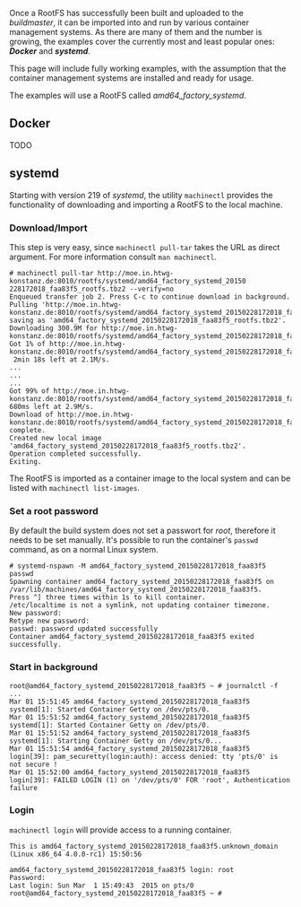 Once a RootFS has successfully been built and uploaded to the *buildmaster*, it
can be imported into and run by various container management systems. As there are many of
them and the number is growing, the examples cover the currently
most and least popular ones: ***Docker*** and ***systemd***.

This page will include fully working examples, with the assumption that the
container management systems are installed and ready for usage.

The examples will use a RootFS called *amd64_factory_systemd*.

## Docker
TODO

## systemd
Starting with version 219 of *systemd*, the utility `machinectl` provides the
functionality of downloading and importing a RootFS to the local machine.

### Download/Import
This step is very easy, since `machinectl pull-tar` takes the URL as direct argument. For more information consult `man machinectl`.

```
# machinectl pull-tar http://moe.in.htwg-konstanz.de:8010/rootfs/systemd/amd64_factory_systemd_20150 228172018_faa83f5_rootfs.tbz2 --verify=no
Enqueued transfer job 2. Press C-c to continue download in background.
Pulling 'http://moe.in.htwg-konstanz.de:8010/rootfs/systemd/amd64_factory_systemd_20150228172018_faa83f5_rootfs.tbz2', saving as 'amd64_factory_systemd_20150228172018_faa83f5_rootfs.tbz2'.
Downloading 300.9M for http://moe.in.htwg-konstanz.de:8010/rootfs/systemd/amd64_factory_systemd_20150228172018_faa83f5_rootfs.tbz2.
Got 1% of http://moe.in.htwg-konstanz.de:8010/rootfs/systemd/amd64_factory_systemd_20150228172018_faa83f5_rootfs.tbz2.
 2min 18s left at 2.1M/s.
...
...
...
Got 99% of http://moe.in.htwg-konstanz.de:8010/rootfs/systemd/amd64_factory_systemd_20150228172018_faa83f5_rootfs.tbz2. 680ms left at 2.9M/s.
Download of http://moe.in.htwg-konstanz.de:8010/rootfs/systemd/amd64_factory_systemd_20150228172018_faa83f5_rootfs.tbz2 complete.
Created new local image 'amd64_factory_systemd_20150228172018_faa83f5_rootfs.tbz2'.
Operation completed successfully.
Exiting.
```
The RootFS is imported as a container image to the local system and can be listed with
`machinectl list-images`.


### Set a root password
By default the build system does not set a passwort for *root*, therefore it
needs to be set manually. It's possible to run the container's `passwd` command,
as on a normal Linux system.

```
# systemd-nspawn -M amd64_factory_systemd_20150228172018_faa83f5 passwd
Spawning container amd64_factory_systemd_20150228172018_faa83f5 on /var/lib/machines/amd64_factory_systemd_20150228172018_faa83f5.
Press ^] three times within 1s to kill container.
/etc/localtime is not a symlink, not updating container timezone.
New password: 
Retype new password: 
passwd: password updated successfully
Container amd64_factory_systemd_20150228172018_faa83f5 exited successfully.

```


### Start in background

```
root@amd64_factory_systemd_20150228172018_faa83f5 ~ # journalctl -f
...
Mar 01 15:51:45 amd64_factory_systemd_20150228172018_faa83f5 systemd[1]: Started Container Getty on /dev/pts/0.
Mar 01 15:51:52 amd64_factory_systemd_20150228172018_faa83f5 systemd[1]: Started Container Getty on /dev/pts/0.
Mar 01 15:51:52 amd64_factory_systemd_20150228172018_faa83f5 systemd[1]: Starting Container Getty on /dev/pts/0...
Mar 01 15:51:54 amd64_factory_systemd_20150228172018_faa83f5 login[39]: pam_securetty(login:auth): access denied: tty 'pts/0' is not secure !
Mar 01 15:52:00 amd64_factory_systemd_20150228172018_faa83f5 login[39]: FAILED LOGIN (1) on '/dev/pts/0' FOR 'root', Authentication failure
```

### Login
`machinectl login` will provide access to a running container.

```
This is amd64_factory_systemd_20150228172018_faa83f5.unknown_domain (Linux x86_64 4.0.0-rc1) 15:50:56

amd64_factory_systemd_20150228172018_faa83f5 login: root
Password:
Last login: Sun Mar  1 15:49:43  2015 on pts/0
root@amd64_factory_systemd_20150228172018_faa83f5 ~ # 
```
